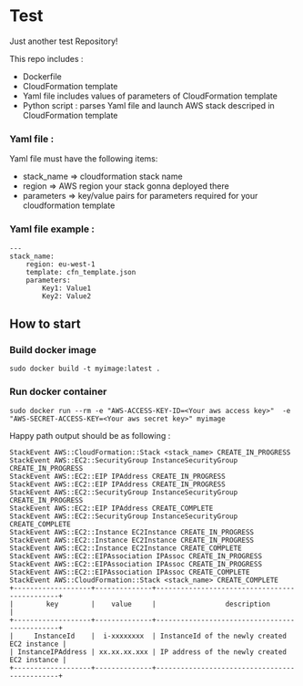 # Test
Just another test Repository!

This repo includes :
* Dockerfile 
* CloudFormation template 
* Yaml file includes values of parameters of CloudFormation template
* Python script : parses Yaml file and launch AWS stack descriped in CloudFormation template

### Yaml file :
Yaml file must have the following items:
* stack_name => cloudformation stack name
* region => AWS region your stack gonna deployed there
* parameters => key/value pairs for parameters required for your cloudformation template
### Yaml file example :
```
---
stack_name:
    region: eu-west-1
    template: cfn_template.json
    parameters:
        Key1: Value1
        Key2: Value2
```

## How to start 
### Build docker image 
```
sudo docker build -t myimage:latest .
```

### Run docker container
```
sudo docker run --rm -e "AWS-ACCESS-KEY-ID=<Your aws access key>"  -e "AWS-SECRET-ACCESS-KEY=<Your aws secret key>" myimage
```
Happy path output should be as following : 
```
StackEvent AWS::CloudFormation::Stack <stack_name> CREATE_IN_PROGRESS
StackEvent AWS::EC2::SecurityGroup InstanceSecurityGroup CREATE_IN_PROGRESS
StackEvent AWS::EC2::EIP IPAddress CREATE_IN_PROGRESS
StackEvent AWS::EC2::EIP IPAddress CREATE_IN_PROGRESS
StackEvent AWS::EC2::SecurityGroup InstanceSecurityGroup CREATE_IN_PROGRESS
StackEvent AWS::EC2::EIP IPAddress CREATE_COMPLETE
StackEvent AWS::EC2::SecurityGroup InstanceSecurityGroup CREATE_COMPLETE
StackEvent AWS::EC2::Instance EC2Instance CREATE_IN_PROGRESS
StackEvent AWS::EC2::Instance EC2Instance CREATE_IN_PROGRESS
StackEvent AWS::EC2::Instance EC2Instance CREATE_COMPLETE
StackEvent AWS::EC2::EIPAssociation IPAssoc CREATE_IN_PROGRESS
StackEvent AWS::EC2::EIPAssociation IPAssoc CREATE_IN_PROGRESS
StackEvent AWS::EC2::EIPAssociation IPAssoc CREATE_COMPLETE
StackEvent AWS::CloudFormation::Stack <stack_name> CREATE_COMPLETE
+-------------------+--------------+----------------------------------------------+
|        key        |    value     |                 description                  |
+-------------------+--------------+----------------------------------------------+
|     InstanceId    |  i-xxxxxxxx  | InstanceId of the newly created EC2 instance |
| InstanceIPAddress | xx.xx.xx.xxx | IP address of the newly created EC2 instance |
+-------------------+--------------+----------------------------------------------+
```